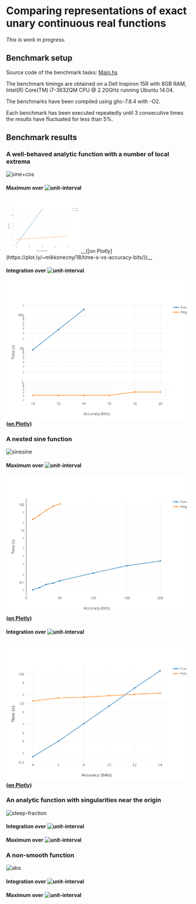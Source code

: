 # Comparing representations of exact unary continuous real functions

_This is work in progress._

## Benchmark setup

Source code of the benchmark tasks: [Main.hs](https://github.com/michalkonecny/aern2/blob/master/aern2-fnreps/main/Main.hs)

The benchmark timings are obtained on a Dell Inspiron 15R with 8GB RAM,
Intel(R) Core(TM) i7-3632QM CPU @ 2.20GHz running Ubuntu 14.04.

The benchmarks have been compiled using ghc-7.8.4 with -O2.

Each benchmark has been executed repeatedly until 3 consecutive times the results have fluctuated for less than 5%.

## Benchmark results

### A well-behaved analytic function with a number of local extrema

![sine+cos](http://latex.codecogs.com/gif.latex?\\sin(10x)+\\cos(20x))

#### Maximum over ![unit-interval](http://latex.codecogs.com/gif.latex?[-1,1])

<img src="plots/sine+cos-max.png?raw=true" width="200" />
__([on Plotly](https://plot.ly/~mikkonecny/18/time-s-vs-accuracy-bits/))__

#### Integration over ![unit-interval](http://latex.codecogs.com/gif.latex?[-1,1])

![sine+cos-integrate.png](plots/sine+cos-integrate.png?raw=true)
__([on Plotly](https://plot.ly/~mikkonecny/17/time-s-vs-accuracy-bits/))__

### A nested sine function

![sinesine](http://latex.codecogs.com/gif.latex?\\sin(10x+\\sin(20x^2)))

#### Maximum over ![unit-interval](http://latex.codecogs.com/gif.latex?[-1,1])

![sinesine-max.png](plots/sinesine-max.png?raw=true)
__([on Plotly](https://plot.ly/~mikkonecny/20/time-s-vs-accuracy-bits/))__

#### Integration over ![unit-interval](http://latex.codecogs.com/gif.latex?[-1,1])

![sinesine-integrate.png](plots/sinesine-integrate.png?raw=true)
__([on Plotly](https://plot.ly/~mikkonecny/11/time-s-vs-accuracy-bits/))__


### An analytic function with singularities near the origin

![steep-fraction](http://latex.codecogs.com/gif.latex?{\\frac{1}{100x^2+1}})

#### Integration over ![unit-interval](http://latex.codecogs.com/gif.latex?[-1,1])

#### Maximum over ![unit-interval](http://latex.codecogs.com/gif.latex?[-1,1])

### A non-smooth function

![abs](http://latex.codecogs.com/gif.latex?|x|)

#### Integration over ![unit-interval](http://latex.codecogs.com/gif.latex?[-1,1])

#### Maximum over ![unit-interval](http://latex.codecogs.com/gif.latex?[-1,1])
